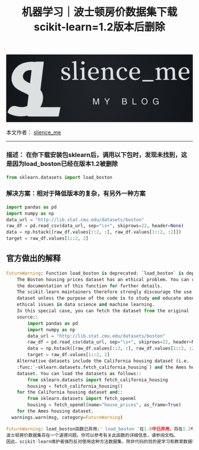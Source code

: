 ﻿---
layout: post
title: 机器学习｜波士顿房价数据集下载scikit-learn=1.2版本后删除
categories: [机器学习]
description: 波士顿房价数据集下载 scikit-learn=1.2版本后删除【官方给出方案】
keywords: 机器学习
mermaid: false
sequence: false
flow: false
mathjax: false
mindmap: false
mindmap2: false
---

![img](/images/posts/logo_slienceme3.png)

本文作者： [slience_me](https://slienceme.cn/)

---

### 描述： 在你下载安装包sklearn后，调用以下包时，发现未找到，这是因为load_boston已经在版本1.2被删除

```py
from sklearn.datasets import load_boston
```
### 解决方案：相对于降低版本的复杂，有另外一种方案

```python
import pandas as pd
import numpy as np
data_url = "http://lib.stat.cmu.edu/datasets/boston"
raw_df = pd.read_csv(data_url, sep="\s+", skiprows=22, header=None)
data = np.hstack([raw_df.values[::2, :], raw_df.values[1::2, :2]])
target = raw_df.values[1::2, 2]
```

## 官方做出的解释
```py
FutureWarning: Function load_boston is deprecated; `load_boston` is deprecated in 1.0 and will be removed in 1.2.
    The Boston housing prices dataset has an ethical problem. You can refer to
    the documentation of this function for further details.
    The scikit-learn maintainers therefore strongly discourage the use of this
    dataset unless the purpose of the code is to study and educate about
    ethical issues in data science and machine learning.
    In this special case, you can fetch the dataset from the original
    source::
        import pandas as pd
        import numpy as np
        data_url = "http://lib.stat.cmu.edu/datasets/boston"
        raw_df = pd.read_csv(data_url, sep="\s+", skiprows=22, header=None)
        data = np.hstack([raw_df.values[::2, :], raw_df.values[1::2, :2]])
        target = raw_df.values[1::2, 2]
    Alternative datasets include the California housing dataset (i.e.
    :func:`~sklearn.datasets.fetch_california_housing`) and the Ames housing
    dataset. You can load the datasets as follows::
        from sklearn.datasets import fetch_california_housing
        housing = fetch_california_housing()
    for the California housing dataset and::
        from sklearn.datasets import fetch_openml
        housing = fetch_openml(name="house_prices", as_frame=True)
    for the Ames housing dataset.
  warnings.warn(msg, category=FutureWarning)

```

```python
FutureWarning: load_boston函数已弃用;' load_boston '在1.0中已弃用，将在1.2中删除。
波士顿房价数据集存在一个道德问题。你可以参考有关此函数的详细信息，请参阅文档。
因此，scikit-learn维护者强烈反对使用这种方法数据集，除非代码的目的是学习和教育数据科学和机器学习中的伦理问题。
```

